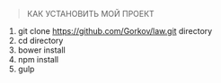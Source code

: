 > КАК УСТАНОВИТЬ МОЙ ПРОЕКТ

1. git clone https://github.com/Gorkov/law.git directory
2. cd directory
3. bower install
4. npm install
5. gulp

